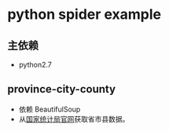 # python spider example

## 主依赖
  - python2.7
## province-city-county
  - 依赖 BeautifulSoup
  - 从[国家统计局官网](http://www.stats.gov.cn/tjsj/tjbz/tjyqhdmhcxhfdm/2015/index.html)获取省市县数据。

